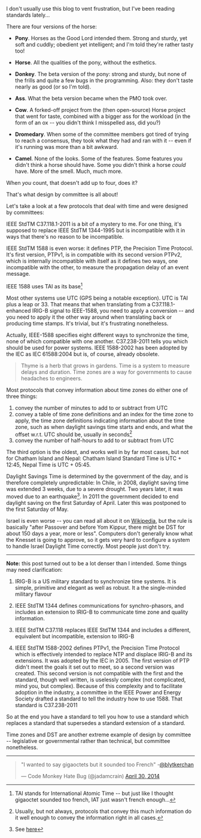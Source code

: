 I don't usually use this blog to vent frustration, but I've been reading standards lately...

There are four versions of the horse:

- **Pony**. Horses as the Good Lord intended them. Strong and sturdy, yet soft and cuddly; obedient yet intelligent; and I'm told they're rather tasty too!

- **Horse**. All the qualities of the pony, without the esthetics.

- **Donkey**. The beta version of the pony: strong and sturdy, but none of the frills and quite a few bugs in the programming. Also: they don't taste nearly as good (or so I'm told).

- **Ass**. What the beta version became when the PMO took over.

- **Cow**. A forked-off project from the (then open-source) Horse project that went for taste, combined with a bigger ass for the workload (in the form of an ox -- you didn't think I misspelled ass, did you?)

- **Dromedary**. When some of the committee members got tired of trying to reach a consensus, they took what they had and ran with it -- even if it's running was more than a bit awkward.

- **Camel**. None of the looks. Some of the features. Some features you didn't think a horse should have. Some you didn't think a horse _could_ have. More of the smell. Much, much more.

When _you_ count, that doesn't add up to four, does it?

That's what design by committee is all about!

<!--more-->

Let's take a look at a few protocols that deal with time and were designed by committees:

IEEE StdTM C37.118.1-2011 is a bit of a mystery to me. For one thing, it's supposed to replace IEEE StdTM 1344-1995 but is incompatible with it in ways that there's no reason to be incompatible.

IEEE StdTM 1588 is even worse: it defines PTP, the Precision Time Protocol. It's first version, PTPv1, is in compatible with its second version PTPv2, which is internally incompatible with itself as it defines two ways, one incompatible with the other, to measure the propagation delay of an event message.

IEEE 1588 uses TAI as its base[^1]

[^1]: TAI stands for International Atomic Time -- but just like I thought gigaoctet sounded too french, IAT just wasn't french enough...

Most other systems use UTC (GPS being a notable exception). UTC is TAI plus a leap or 33. That means that when translating from a C37.118.1-enhanced IRIG-B signal to IEEE-1588, you need to apply a conversion -- and you need to apply it the other way around when translating back or producing time stamps. It's trivial, but it's frustrating nonetheless.

Actually, IEEE-1588 specifies eight different ways to synchronize the time, none of which compatible with one another. C37.238-2011 tells you which should be used for power systems. IEEE 1588-2002 has been adopted by the IEC as IEC 61588:2004 but is, of course, already obsolete.

<blockquote>Thyme is a herb that grows in gardens. Time is a system to measure delays and duration. Time zones are a way for governments to cause headaches to engineers.</blockquote>

Most protocols that convey information about time zones do either one of three things:

1. convey the number of minutes to add to or subtract from UTC
2. convey a table of time zone definitions and an index for the time zone to apply, the time zone definitions indicating information about the time zone, such as when daylight savings time starts and ends, and what the offset w.r.t. UTC should be, usually in seconds[^2]
3. convey the number of half-hours to add to or subtract from UTC

[^2]: Usually, but not always, protocols that convey this much information do it well enough to convey the information right in all cases.

The third option is the oldest, and works well in by far most cases, but not for Chatham Island and Nepal: Chatham Island Standard Time is UTC + 12:45, Nepal Time is UTC + 05:45.

Daylight Savings Time is determined by the government of the day, and is therefore completely unpredictable: In Chile, in 2008, daylight saving time was extended 3 weeks, due to a severe drought. Two years later, it was moved due to an earthquake[^3]. In 2011 the government decided to end daylight saving on the first Saturday of April. Later this was postponed to the first Saturday of May.

[^3]: See [here](http://www.timeanddate.com/news/time/chile-extends-dst-2010.html)

Israel is even worse -- you can read all about it on [Wikipedia](http://en.wikipedia.org/wiki/Israel_Summer_Time), but the rule is basically "after Passover and before Yom Kippur, there might be DST for about 150 days a year, more or less". Computers don't generally know what the Knesset is going to approve, so it gets very hard to configure a system to handle Israel Daylight Time correctly.
Most people just don't try.

---

**Note:** this post turned out to be a lot denser than I intended. Some things may need clarification:

1. IRIG-B is a US military standard to synchronize time systems. It is simple, primitive and elegant as well as robust. It a the single-minded military flavour

2. IEEE StdTM 1344 defines communications for synchro-phasors, and includes an extension to IRIG-B to communicate time zone and quality information.

3. IEEE StdTM C37.118 replaces IEEE StdTM 1344 and includes a different, equivalent but incompatible, extension to IRIG-B

4. IEEE StdTM 1588-2002 defines PTPv1, the Precision Time Protocol which is effectively intended to replace NTP and displace IRIG-B and its extensions. It was adopted by the IEC in 2005.
   The first version of PTP didn't meet the goals it set out to meet, so a second version was created. This second version is not compatible with the first and the standard, though well written, is uselessly complex (not complicated, mind you, but complex).
   Because of this complexity and to facilitate adoption in the industry, a committee in the IEEE Power and Energy Society drafted a standard to tell the industry how to use 1588. That standard is C37.238-2011

So at the end you have a standard to tell you how to use a standard which replaces a standard that supersedes a standard extension of a standard.

Time zones and DST are another extreme example of design by committee -- legislative or governmental rather than technical, but committee nonetheless.

---

<blockquote class="twitter-tweet" data-lang="en"><p lang="en" dir="ltr">&quot;I wanted to say gigaoctets but it sounded too French&quot; -<a href="https://twitter.com/blytkerchan?ref_src=twsrc%5Etfw">@blytkerchan</a></p>&mdash; Code Monkey Hate Bug (@jadamcrain) <a href="https://twitter.com/jadamcrain/status/461649300494483456?ref_src=twsrc%5Etfw">April 30, 2014</a></blockquote>
<script async src="https://platform.twitter.com/widgets.js" charset="utf-8"></script>